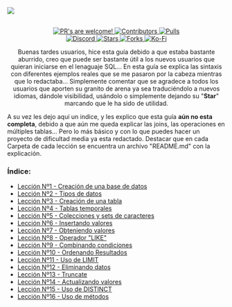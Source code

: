 <a href="https://ko-fi.com/P5P6582OC">
  <img src="https://cdn.discordapp.com/attachments/863425906357043231/872443062809403392/Anadir_un_titulo_3.png">
</a>

<div align="center">
<br/>
  <p>
    <a href="https://github.com/chiquidev/SQL-Guide/pulls">
      <img src="https://img.shields.io/badge/PRs-welcome!-10AF6F" alt="PR's are welcome!" />
    </a>
    <a href="https://github.com/chiquidev/SQL-Guide/pulls">
      <img src="https://img.shields.io/github/contributors/chiquidev/SQL-Guide?color=10AF6F" alt="Contributors" />
    </a>
    <a href="https://github.com/chiquidev/SQL-Guide/pulls">
      <img src="https://img.shields.io/github/issues-pr/chiquidev/SQL-Guide?color=10AF6F" alt="Pulls" />
    </a>
  <br>
    <a href="https://discord.gg/3FBGND2">
      <img src="https://img.shields.io/discord/529318779620950036.svg?label=&logo=discord&logoColor=ffffff&color=5865F2&labelColor=2c2f33" alt="Discord" />
    </a>
    <a href="https://github.com/chiquidev/SQL-Guide/stargazers">
      <img src="https://img.shields.io/github/stars/chiquidev/SQL-Guide?color=5865F2&label=Stars" alt="Stars" />
    </a>
    <a href="https://github.com/chiquidev/SQL-Guide/network/members">
      <img src="https://img.shields.io/github/forks/chiquidev/SQL-Guide?color=5865F2&label=Forks" alt="Forks" />
    </a>
    <a href="https://ko-fi.com/chiquidev">
      <img src="https://img.shields.io/badge/Support%20us%20on-ko--fi-red" alt="Ko-Fi" />
    </a>
 </p>

  Buenas tardes usuarios, hice esta guía debido a que estaba bastante aburrido, creo que puede ser bastante útil a los nuevos usuarios que quieran iniciarse en el lenaguaje SQL... En esta guía se explica las sintaxis con diferentes ejemplos reales que se me pasaron por la cabeza mientras que lo redactaba... Simplemente comentar que se agradece a todos los usuarios que aporten su granito de arena ya sea traduciéndolo a nuevos idiomas, dándole visibilidad, usándolo o simplemente dejando su "**Star**" marcando que le ha sido de utilidad.
</div>
  
  A su vez les dejo aquí un indice, y les explico que esta guía **aún no esta completa**, debido a que aún me queda explicar las joins, las operaciones en múltiples tablas... Pero lo más básico y con lo que puedes hacer un proyecto de dificultad media ya esta redactado. Destacar que en cada Carpeta de cada lección se encuentra un archivo "README.md" con la explicación.
  
  ### Índice:
  * [Lección Nº1 - Creación de una base de datos](https://github.com/chiquidev/SQL-Guide/tree/main/Lesson%20.1%20-%20Create%20Database)
  * [Lección Nº2 - Tipos de datos](https://github.com/chiquidev/SQL-Guide/tree/main/Lesson%20.2%20-%20Tipos%20de%20datos)
  * [Lección Nº3 - Creación de una tabla](https://github.com/chiquidev/SQL-Guide/tree/main/Lesson%203%20-%20Creaci%C3%B3n%20de%20una%20tabla)
  * [Lección Nº4 - Tablas temporales](https://github.com/chiquidev/SQL-Guide/tree/main/Lesson%204%20-%20Tablas%20Temporales)
  * [Lección Nº5 - Colecciones y sets de caracteres](https://github.com/chiquidev/SQL-Guide/tree/main/Lesson%205%20-%20Colecciones%20y%20sets%20de%20caracteres)
  * [Lección Nº6 - Insertando valores](https://github.com/chiquidev/SQL-Guide/tree/main/Lesson%206%20-%20Insertando%20Valores)
  * [Lección Nº7 - Obteniendo valores](https://github.com/chiquidev/SQL-Guide/tree/main/Lesson%207%20-%20Obteniendo%20valores)
  * [Lección Nº8 - Operador "LIKE"](https://github.com/chiquidev/SQL-Guide/tree/main/Lesson%208%20-%20Operador%20Like)
  * [Lección Nº9 - Combinando condiciones](https://github.com/chiquidev/SQL-Guide/tree/main/Lesson%209%20-%20Combinando%20condiciones)
  * [Lección Nº10 - Ordenando Resultados](https://github.com/chiquidev/SQL-Guide/tree/main/Lesson.%2010%20-%20Ordenando%20Resultados)
  * [Lección Nº11 - Uso de LIMIT](https://github.com/chiquidev/SQL-Guide/tree/main/Lesson.%2011%20-%20Uso%20de%20LIMIT)
  * [Lección Nº12 - Eliminando datos](https://github.com/chiquidev/SQL-Guide/tree/main/Lesson.%2012%20-%20Eliminando%20Datos)
  * [Lección Nº13 - Truncate](https://github.com/chiquidev/SQL-Guide/tree/main/Lesson.%2013%20-%20Truncate)
  * [Lección Nº14 - Actualizando valores](https://github.com/chiquidev/SQL-Guide/tree/main/Lesson.%2014%20-%20Actualizando%20Informacion)
  * [Lección Nº15 - Uso de DISTINCT](https://github.com/chiquidev/SQL-Guide/tree/main/Lesson.%2015%20-%20Uso%20de%20%22DISTINCT%22)
  * [Lección Nº16 - Uso de métodos](https://github.com/chiquidev/SQL-Guide/tree/main/Lesson.%2016%20-%20Agregando%20M%C3%A9todos)
  
